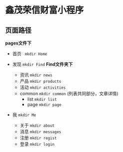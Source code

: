 # 鑫茂荣信财富小程序

## 页面路径  
**pages文件下**
- 首页 ```  mkdir Home ```

- 发现 ``` mkdir Find ``` **Find文件夹下**
  + 资讯 ``` mkdir news ```
  + 产品 ``` mkdir products ```
  + 活动 ``` mkdir activities ```
  + common ``` mkdir common ``` (列表共同部分，文章详情)
    - list ``` mkdir list ```
    - page ``` mkdir page ```

- 我 ``` mkdir Me ```
  + 关于 ``` mkdir about ```
  + 消息 ``` mkdir messages ```
  + 注册 ``` mkdir regist ```
  + 登录 ``` mkdir login ```
